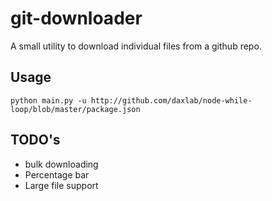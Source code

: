 # git-downloader
A small utility to download individual files from a github repo.

## Usage

```python main.py -u http://github.com/daxlab/node-while-loop/blob/master/package.json```

## TODO's

+ bulk downloading
+ Percentage bar
+ Large file support